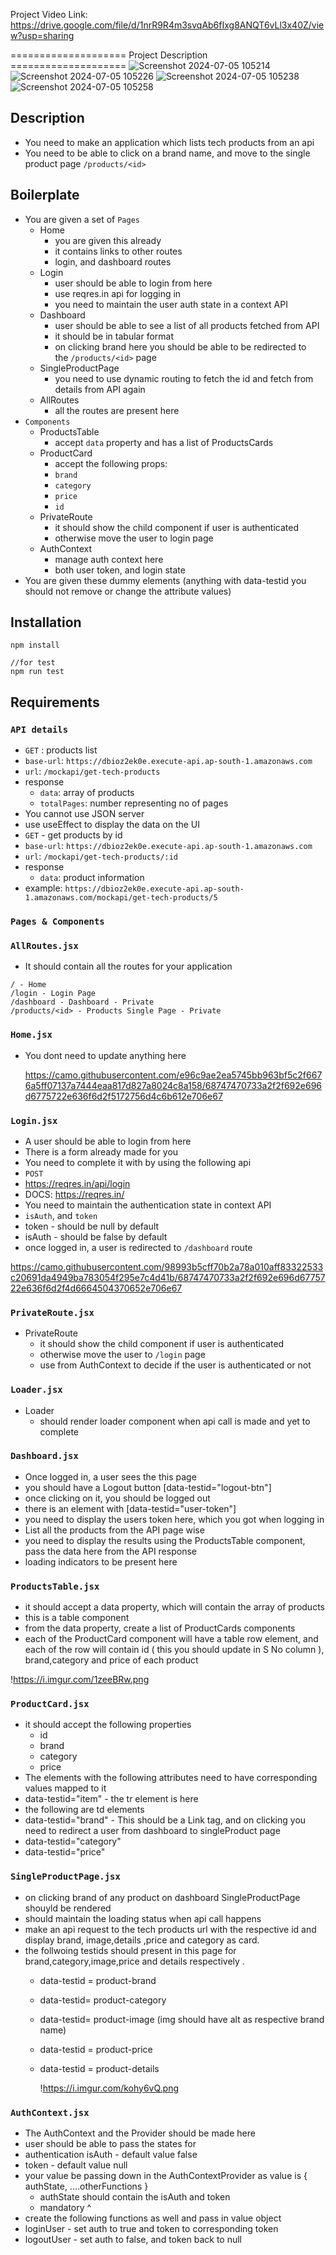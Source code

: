 Project Video Link: https://drive.google.com/file/d/1nrR9R4m3svqAb6fIxg8ANQT6vLl3x40Z/view?usp=sharing

==================== Project Description ====================
![Screenshot 2024-07-05 105214](https://github.com/jay-228/React-Api_Hunter/assets/122542095/13f446ab-4d25-4bec-a02e-e41613761d8f)
![Screenshot 2024-07-05 105226](https://github.com/jay-228/React-Api_Hunter/assets/122542095/13bd332e-d142-4d5a-9ab8-1e43e7134bd8)
![Screenshot 2024-07-05 105238](https://github.com/jay-228/React-Api_Hunter/assets/122542095/bdd49b13-c76e-49e4-88d6-4ef88b4714ed)
![Screenshot 2024-07-05 105258](https://github.com/jay-228/React-Api_Hunter/assets/122542095/0ea41d27-2cc1-40ae-b453-40f72d15b6f0)



## **Description**

- You need to make an application which lists tech products from an api
- You need to be able to click on a brand name, and move to the single product page `/products/<id>`

## **Boilerplate**

- You are given a set of `Pages`
    - Home
        - you are given this already
        - it contains links to other routes
        - login, and dashboard routes
    - Login
        - user should be able to login from here
        - use reqres.in api for logging in
        - you need to maintain the user auth state in a context API
    - Dashboard
        - user should be able to see a list of all products fetched from API
        - it should be in tabular format
        - on clicking brand here you should be able to be redirected to the `/products/<id>` page
    - SingleProductPage
        - you need to use dynamic routing to fetch the id and fetch from details from API again
    - AllRoutes
        - all the routes are present here
- `Components`
    - ProductsTable
        - accept `data` property and has a list of ProductsCards
    - ProductCard
        - accept the following props:
        - `brand`
        - `category`
        - `price`
        - `id`
    - PrivateRoute
        - it should show the child component if user is authenticated
        - otherwise move the user to login page
    - AuthContext
        - manage auth context here
        - both user token, and login state
- You are given these dummy elements (anything with data-testid you should not remove or change the attribute values)

## **Installation**

```
npm install 

//for test
npm run test

```

## **Requirements**

### **`API details`**

- `GET` : products list
- `base-url`: `https://dbioz2ek0e.execute-api.ap-south-1.amazonaws.com`
- `url`: `/mockapi/get-tech-products`
- response
    - `data`: array of products
    - `totalPages`: number representing no of pages
- You cannot use JSON server
- use useEffect to display the data on the UI
- `GET` - get products by id
- `base-url`: `https://dbioz2ek0e.execute-api.ap-south-1.amazonaws.com`
- `url`: `/mockapi/get-tech-products/:id`
- response
    - `data`: product information
- example: `https://dbioz2ek0e.execute-api.ap-south-1.amazonaws.com/mockapi/get-tech-products/5`

### **`Pages & Components`**

### **`AllRoutes.jsx`**

- It should contain all the routes for your application

```
/ - Home
/login - Login Page
/dashboard - Dashboard - Private
/products/<id> - Products Single Page - Private

```

### **`Home.jsx`**

- You dont need to update anything here
    
    https://camo.githubusercontent.com/e96c9ae2ea5745bb963bf5c2f6676a5ff07137a7444eaa817d827a8024c8a158/68747470733a2f2f692e696d6775722e636f6d2f5172756d4c6b612e706e67
    

### **`Login.jsx`**

- A user should be able to login from here
- There is a form already made for you
- You need to complete it with by using the following api
- `POST`
- https://reqres.in/api/login
- DOCS: https://reqres.in/
- You need to maintain the authentication state in context API
- `isAuth`, and `token`
- token - should be null by default
- isAuth - should be false by default
- once logged in, a user is redirected to `/dashboard` route

https://camo.githubusercontent.com/98993b5cff70b2a78a010aff83322533c20691da4949ba783054f295e7c4d41b/68747470733a2f2f692e696d6775722e636f6d2f4d6664504370652e706e67

### **`PrivateRoute.jsx`**

- PrivateRoute
    - it should show the child component if user is authenticated
    - otherwise move the user to `/login` page
    - use from AuthContext to decide if the user is authenticated or not

### **`Loader.jsx`**

- Loader
    - should render loader component when api call is made and yet to complete

### **`Dashboard.jsx`**

- Once logged in, a user sees the this page
- you should have a Logout button [data-testid="logout-btn"]
- once clicking on it, you should be logged out
- there is an element with [data-testid="user-token"]
- you need to display the users token here, which you got when logging in
- List all the products from the API page wise
- you need to display the results using the ProductsTable component, pass the data here from the API response
- loading indicators to be present here

### **`ProductsTable.jsx`**

- it should accept a data property, which will contain the array of products
- this is a table component
- from the data property, create a list of ProductCards components
- each of the ProductCard component will have a table row element, and each of the row will contain id ( this you should update in S No column ), brand,category and price of each product

!https://i.imgur.com/1zeeBRw.png

### **`ProductCard.jsx`**

- it should accept the following properties
    - id
    - brand
    - category
    - price
- The elements with the following attributes need to have corresponding values mapped to it
- data-testid="item" - the tr element is here
- the following are td elements
- data-testid="brand" - This should be a Link tag, and on clicking you need to redirect a user from dashboard to singleProduct page
- data-testid="category"
- data-testid="price"

### **`SingleProductPage.jsx`**

- on clicking brand of any product on dashboard SingleProductPage shouyld be rendered
- should maintain the loading status when api call happens
- make an api request to the tech products url with the respective id and display brand, image,details ,price and category as card.
- the follwoing testids should present in this page for brand,category,image,price and details respectively .
    - data-testid = product-brand
    - data-testid= product-category
    - data-testid= product-image (img should have alt as respective brand name)
    - data-testid = product-price
    - data-testid = product-details
        
        !https://i.imgur.com/kohy6vQ.png
        

### **`AuthContext.jsx`**

- The AuthContext and the Provider should be made here
- user should be able to pass the states for
- authentication isAuth - default value false
- token - default value null
- your value be passing down in the AuthContextProvider as value is { authState, ....otherFunctions }
    - authState should contain the isAuth and token
    - mandatory ^
- create the following functions as well and pass in value object
- loginUser - set auth to true and token to corresponding token
- logoutUser - set auth to false, and token back to null
